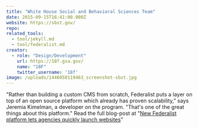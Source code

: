 ```yaml
---
title: "White House Social and Behavioral Sciences Team"
date: 2015-09-15T16:41:00.000Z
website: https://sbst.gov/
repo:
related_tools:
  - tool/jekyll.md
  - tool/federalist.md
creator:
  - role: "Design/Development"
    url: https://18f.gsa.gov/
    name: "18F"
    twitter_username: '18f'
image: /uploads/1446050119463_screenshot-sbst.jpg
---
```

"Rather than building a custom CMS from scratch, Federalist puts a layer on top of an open source platform which already has proven scalability," says Jeremia Kimelman, a developer on the program. "That's one of the great things about this platform." Read the full blog-post at "[New Federalist platform lets agencies quickly launch websites](https://18f.gsa.gov/2015/09/15/federalist-platform-launch/)"
